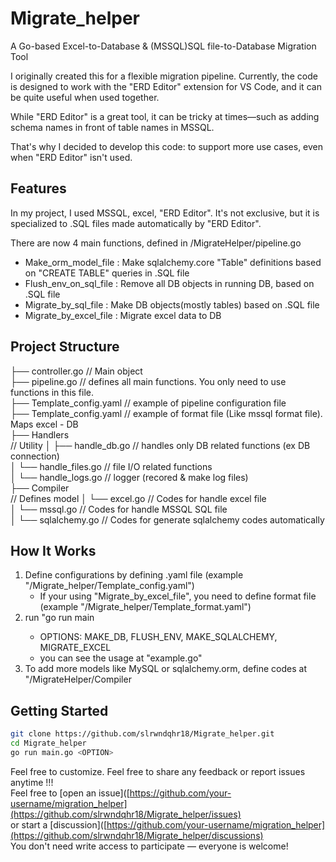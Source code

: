 # Migrate_helper
A Go-based Excel-to-Database & (MSSQL)SQL file-to-Database Migration Tool  

I originally created this for a flexible migration pipeline.
Currently, the code is designed to work with the "ERD Editor" extension for VS Code, and it can be quite useful when used together.

While "ERD Editor" is a great tool, it can be tricky at times—such as adding schema names in front of table names in MSSQL.

That's why I decided to develop this code: to support more use cases, even when "ERD Editor" isn't used.

## Features

In my project, I used MSSQL, excel, "ERD Editor".
It's not exclusive, but it is specialized to .SQL files made automatically by "ERD Editor".

There are now 4 main functions, defined in /MigrateHelper/pipeline.go
- Make_orm_model_file   : Make sqlalchemy.core "Table" definitions based on "CREATE TABLE" queries in .SQL file
- Flush_env_on_sql_file : Remove all DB objects in running DB, based on .SQL file
- Migrate_by_sql_file   : Make DB objects(mostly tables) based on .SQL file
- Migrate_by_excel_file : Migrate excel data to DB

## Project Structure
├── controller.go         // Main object <br/>
├── pipeline.go           // defines all main functions. You only need to use functions in this file.<br/>
├── Template_config.yaml  // example of pipeline configuration file<br/>
├── Template_config.yaml  // example of format file (Like mssql format file). Maps excel - DB<br/>
├── Handlers<br/>         // Utility
│ ├── handle_db.go        // handles only DB related functions (ex DB connection)<br/>
│ └── handle_files.go     // file I/O related functions<br/>
│ └── handle_logs.go      // logger (recored & make log files)<br/>
├── Compiler<br/>         // Defines model
│ └── excel.go            // Codes for handle excel file<br/>
│ └── mssql.go            // Codes for handle MSSQL SQL file<br/>
│ └── sqlalchemy.go       // Codes for generate sqlalchemy codes automatically

## How It Works

1. Define configurations by defining .yaml file (example "/Migrate_helper/Template_config.yaml")
   - If your using "Migrate_by_excel_file", you need to define format file (example "/Migrate_helper/Template_format.yaml")
2. run "go run main <OPTIONS>
   - OPTIONS: MAKE_DB, FLUSH_ENV, MAKE_SQLALCHEMY, MIGRATE_EXCEL
   - you can see the usage at "example.go"
3. To add more models like MySQL or sqlalchemy.orm, define codes at "/MigrateHelper/Compiler

## Getting Started

```bash
git clone https://github.com/slrwndqhr18/Migrate_helper.git
cd Migrate_helper
go run main.go <OPTION>
```
Feel free to customize. Feel free to share any feedback or report issues anytime !!! <br/>
Feel free to [open an issue]([https://github.com/your-username/migration_helper](https://github.com/slrwndqhr18/Migrate_helper/issues) <br/>
or start a [discussion]([https://github.com/your-username/migration_helper](https://github.com/slrwndqhr18/Migrate_helper/discussions) <br/>
You don't need write access to participate — everyone is welcome!
